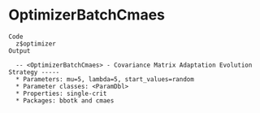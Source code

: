 # OptimizerBatchCmaes

    Code
      z$optimizer
    Output
      
      -- <OptimizerBatchCmaes> - Covariance Matrix Adaptation Evolution Strategy -----
      * Parameters: mu=5, lambda=5, start_values=random
      * Parameter classes: <ParamDbl>
      * Properties: single-crit
      * Packages: bbotk and cmaes

